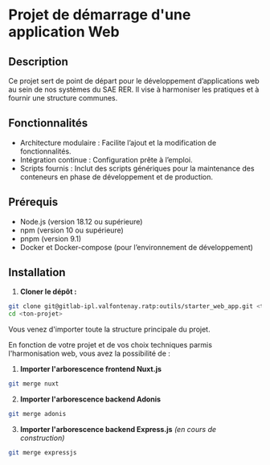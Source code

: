 # Projet de démarrage d'une application Web

## Description
Ce projet sert de point de départ pour le développement d’applications web au sein de nos systèmes du SAE RER. Il vise à harmoniser les pratiques et à fournir une structure communes.

## Fonctionnalités
- Architecture modulaire : Facilite l’ajout et la modification de fonctionnalités.
- Intégration continue : Configuration prête à l’emploi.
- Scripts fournis : Inclut des scripts génériques pour la maintenance des conteneurs en phase de développement et de production.

## Prérequis
- Node.js (version 18.12 ou supérieure)
- npm (version 10 ou supérieure)
- pnpm (version 9.1)
- Docker et Docker-compose (pour l’environnement de développement)

## Installation
1. **Cloner le dépôt :**
```bash
git clone git@gitlab-ipl.valfontenay.ratp:outils/starter_web_app.git <ton-projet>
cd <ton-projet>
```

Vous venez d'importer toute la structure principale du projet.

En fonction de votre projet et de vos choix techniques parmis l'harmonisation web, vous avez la possibilité de :
1. **Importer l'arborescence frontend Nuxt.js**

```bash
git merge nuxt
```

2. **Importer l'arborescence backend Adonis**

```bash
git merge adonis
```

3. **Importer l'arborescence backend Express.js** *(en cours de construction)*

```bash
git merge expressjs
```
